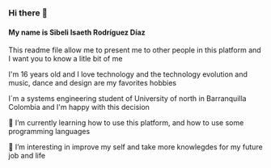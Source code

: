 ### Hi there 👋

#### My name is Sibeli Isaeth Rodríguez Díaz 
This readme file allow me to present me to other people in this platform and I want you to know a litle bit of me

I'm 16 years old and I love technology and the technology evolution and music, dance and design are my favorites hobbies

I´m a systems engineering student of University of north in Barranquilla Colombia and I'm happy with this decision

🌱 I’m currently learning how to use this platform, and how to use some programming languages

👯 I’m interesting in improve my self and take more knowlegdes for my future job and life 

 

<!--
**Siberodi/siberodi** is a ✨ _special_ ✨ repository because its `README.md` (this file) appears on your GitHub profile.

Here are some ideas to get you started:

- 🔭 I’m currently working on ...
- 🌱 I’m currently learning ...
- 👯 I’m looking to collaborate on ...
- 🤔 I’m looking for help with ...
- 💬 Ask me about ...
- 📫 How to reach me: ...
- 😄 Pronouns: ...
- ⚡ Fun fact: ...
-->
